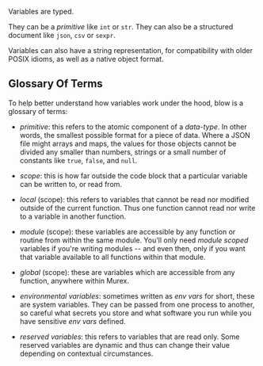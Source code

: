 Variables are typed.

They can be a _primitive_ like `int` or `str`. They can also be a structured
document like `json`, `csv` or `sexpr`.

Variables can also have a string representation, for compatibility with older
POSIX idioms, as well as a native object format.

## Glossary Of Terms

To help better understand how variables work under the hood, blow is a glossary
of terms:

* _primitive_: this refers to the atomic component of a _data-type_. In other
  words, the smallest possible format for a piece of data. Where a JSON file
  might arrays and maps, the values for those objects cannot be divided any
  smaller than numbers, strings or a small number of constants like `true`,
  `false`, and `null`.

* _scope_: this is how far outside the code block that a particular variable
  can be written to, or read from.

* _local_ (scope): this refers to variables that cannot be read nor modified
    outside of the current function. Thus one function cannot read nor write to
    a variable in another function.

* _module_ (scope): these variables are accessible by any function or routine
    from within the same module. You'll only need _module scoped_ variables if
    you're writing modules -- and even then, only if you want that variable
    available to all functions within that module.

* _global_ (scope): these are variables which are accessible from any function,
    anywhere within Murex.

* _environmental variables_: sometimes written as _env vars_ for short, these
  are system variables. They can be passed from one process to another, so
  careful what secrets you store and what software you run while you have
  sensitive _env vars_ defined.

* _reserved variables_: this refers to variables that are read only. Some
  reserved variables are dynamic and thus can change their value depending on
  contextual circumstances.
